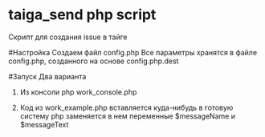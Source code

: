 # taiga_send php script
Скрипт для создания issue в тайге

#Настройка
Создаем файл config.php
Все параметры хранятся в файле config.php, созданного на основе config.php.dest

#Запуск
Два варианта
1) Из консоли
php work_console.php <name of Issue> <text of Issue>

2) Код из work_example.php вставляется куда-нибудь в готовую систему php
заменяется в нем переменные $messageName и $messageText
